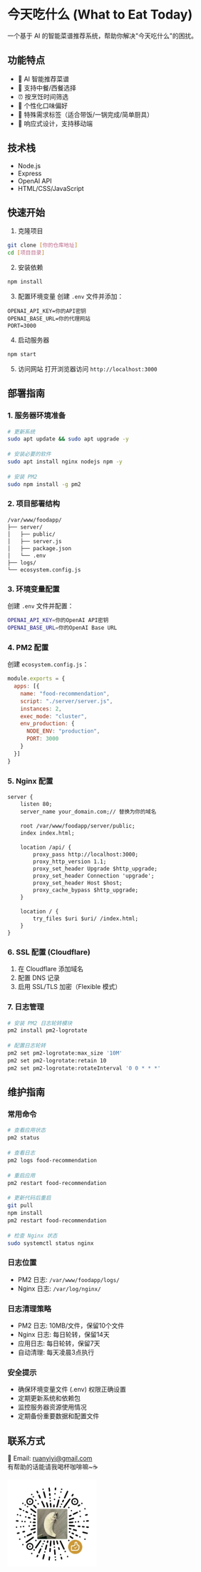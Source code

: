 # 今天吃什么 (What to Eat Today)

一个基于 AI 的智能菜谱推荐系统，帮助你解决"今天吃什么"的困扰。

## 功能特点

- 🤖 AI 智能推荐菜谱
- 🥘 支持中餐/西餐选择
- ⏰ 按烹饪时间筛选
- 🍜 个性化口味偏好
- 🍱 特殊需求标签（适合带饭/一锅完成/简单厨具）
- 📱 响应式设计，支持移动端

## 技术栈

- Node.js
- Express
- OpenAI API
- HTML/CSS/JavaScript

## 快速开始

1. 克隆项目
```bash
git clone [你的仓库地址]
cd [项目目录]
```

2. 安装依赖
```bash
npm install
```

3. 配置环境变量
创建 `.env` 文件并添加：
```
OPENAI_API_KEY=你的API密钥
OPENAI_BASE_URL=你的代理网站
PORT=3000
```

4. 启动服务器
```bash
npm start
```

5. 访问网站
打开浏览器访问 `http://localhost:3000`

## 部署指南

### 1. 服务器环境准备
```bash
# 更新系统
sudo apt update && sudo apt upgrade -y

# 安装必要的软件
sudo apt install nginx nodejs npm -y

# 安装 PM2
sudo npm install -g pm2
```

### 2. 项目部署结构
```
/var/www/foodapp/
├── server/
│   ├── public/
│   ├── server.js
│   ├── package.json
│   └── .env
├── logs/
└── ecosystem.config.js
```

### 3. 环境变量配置
创建 `.env` 文件并配置：
```bash
OPENAI_API_KEY=你的OpenAI API密钥
OPENAI_BASE_URL=你的OpenAI Base URL
```

### 4. PM2 配置
创建 `ecosystem.config.js`：
```javascript
module.exports = {
  apps: [{
    name: "food-recommendation",
    script: "./server/server.js",
    instances: 2,
    exec_mode: "cluster",
    env_production: {
      NODE_ENV: "production",
      PORT: 3000
    }
  }]
}
```

### 5. Nginx 配置
```nginx
server {
    listen 80;
    server_name your_domain.com;// 替换为你的域名
    
    root /var/www/foodapp/server/public;
    index index.html;

    location /api/ {
        proxy_pass http://localhost:3000;
        proxy_http_version 1.1;
        proxy_set_header Upgrade $http_upgrade;
        proxy_set_header Connection 'upgrade';
        proxy_set_header Host $host;
        proxy_cache_bypass $http_upgrade;
    }

    location / {
        try_files $uri $uri/ /index.html;
    }
}
```

### 6. SSL 配置 (Cloudflare)
1. 在 Cloudflare 添加域名
2. 配置 DNS 记录
3. 启用 SSL/TLS 加密（Flexible 模式）

### 7. 日志管理
```bash
# 安装 PM2 日志轮转模块
pm2 install pm2-logrotate

# 配置日志轮转
pm2 set pm2-logrotate:max_size '10M'
pm2 set pm2-logrotate:retain 10
pm2 set pm2-logrotate:rotateInterval '0 0 * * *'
```

## 维护指南

### 常用命令
```bash
# 查看应用状态
pm2 status

# 查看日志
pm2 logs food-recommendation

# 重启应用
pm2 restart food-recommendation

# 更新代码后重启
git pull
npm install
pm2 restart food-recommendation

# 检查 Nginx 状态
sudo systemctl status nginx
```

### 日志位置
- PM2 日志: `/var/www/foodapp/logs/`
- Nginx 日志: `/var/log/nginx/`

### 日志清理策略
- PM2 日志: 10MB/文件，保留10个文件
- Nginx 日志: 每日轮转，保留14天
- 应用日志: 每日轮转，保留7天
- 自动清理: 每天凌晨3点执行

### 安全提示
- 确保环境变量文件 (.env) 权限正确设置
- 定期更新系统和依赖包
- 监控服务器资源使用情况
- 定期备份重要数据和配置文件

## 联系方式

📧 Email: ruanyiyi@gmail.com  
有帮助的话能请我喝杯咖啡嘛~☕️ 

<img src="public/1.jpg" width="200" alt="微信收款码">
